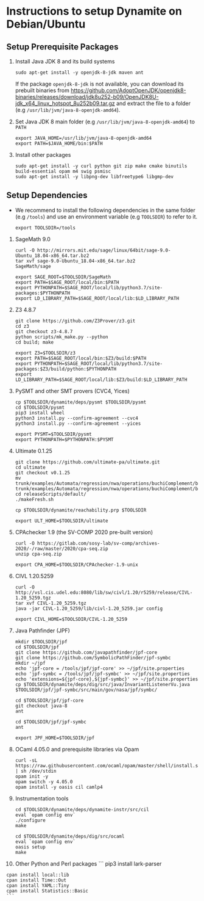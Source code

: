 # Instructions to setup Dynamite on Debian/Ubuntu

## Setup Prerequisite Packages

1. Install Java JDK 8 and its build systems
    ```
    sudo apt-get install -y openjdk-8-jdk maven ant
    ```
    If the package `openjdk-8-jdk` is not available, you can download its prebuilt binaries from https://github.com/AdoptOpenJDK/openjdk8-binaries/releases/download/jdk8u252-b09/OpenJDK8U-jdk_x64_linux_hotspot_8u252b09.tar.gz and extract the file to a folder (e.g `/usr/lib/jvm/java-8-openjdk-amd64`).

2. Set Java JDK 8 main folder (e.g `/usr/lib/jvm/java-8-openjdk-amd64`) to `PATH`
    ```
    export JAVA_HOME=/usr/lib/jvm/java-8-openjdk-amd64
    export PATH=$JAVA_HOME/bin:$PATH
    ```
    
3. Install other packages
    ```
    sudo apt-get install -y curl python git zip make cmake binutils build-essential opam m4 swig psmisc
    sudo apt-get install -y libpng-dev libfreetype6 libgmp-dev
    ```

## Setup Dependencies
    
- We recommend to install the following dependencies in the same folder (e.g `/tools`) and use an environment variable (e.g `TOOLSDIR`) to refer to it.
    ```
    export TOOLSDIR=/tools
    ```

1. SageMath 9.0
    ```
    curl -O http://mirrors.mit.edu/sage/linux/64bit/sage-9.0-Ubuntu_18.04-x86_64.tar.bz2
    tar xvf sage-9.0-Ubuntu_18.04-x86_64.tar.bz2
    SageMath/sage
    
    export SAGE_ROOT=$TOOLSDIR/SageMath
    export PATH=$SAGE_ROOT/local/bin:$PATH
    export PYTHONPATH=$SAGE_ROOT/local/lib/python3.7/site-packages:$PYTHONPATH
    export LD_LIBRARY_PATH=$SAGE_ROOT/local/lib:$LD_LIBRARY_PATH
    ```
 
2. Z3 4.8.7
    ```
    git clone https://github.com/Z3Prover/z3.git
    cd z3
    git checkout z3-4.8.7
    python scripts/mk_make.py --python
    cd build; make
    
    export Z3=$TOOLSDIR/z3
    export PATH=$SAGE_ROOT/local/bin:$Z3/build:$PATH
    export PYTHONPATH=$SAGE_ROOT/local/lib/python3.7/site-packages:$Z3/build/python:$PYTHONPATH
    export LD_LIBRARY_PATH=$SAGE_ROOT/local/lib:$Z3/build:$LD_LIBRARY_PATH
    ```
    
3. PySMT and other SMT provers (CVC4, Yices)
    ```
    cp $TOOLSDIR/dynamite/deps/pysmt $TOOLSDIR/pysmt
    cd $TOOLSDIR/pysmt
    pip3 install wheel
    python3 install.py --confirm-agreement --cvc4
    python3 install.py --confirm-agreement --yices

    export PYSMT=$TOOLSDIR/pysmt
    export PYTHONPATH=$PYTHONPATH:$PYSMT
    ```
    
4. Ultimate 0.1.25
    ```
    git clone https://github.com/ultimate-pa/ultimate.git
    cd ultimate
    git checkout v0.1.25
    mv trunk/examples/Automata/regression/nwa/operations/buchiComplement/ba/LowNondeterminismBüchiInterpolantAutomaton.ats trunk/examples/Automata/regression/nwa/operations/buchiComplement/ba/LowNondeterminismBuchiInterpolantAutomaton.ats
    cd releaseScripts/default/
    ./makeFresh.sh
    
    cp $TOOLSDIR/dynamite/reachability.prp $TOOLSDIR
    
    export ULT_HOME=$TOOLSDIR/ultimate
    ```
    
5. CPAchecker 1.9 (the SV-COMP 2020 pre-built version)
    ```
    curl -O https://gitlab.com/sosy-lab/sv-comp/archives-2020/-/raw/master/2020/cpa-seq.zip
    unzip cpa-seq.zip

    export CPA_HOME=$TOOLSDIR/CPAchecker-1.9-unix
    ```
  
6. CIVL 1.20.5259
    ```
    curl -O http://vsl.cis.udel.edu:8080/lib/sw/civl/1.20/r5259/release/CIVL-1.20_5259.tgz
    tar xvf CIVL-1.20_5259.tgz
    java -jar CIVL-1.20_5259/lib/civl-1.20_5259.jar config
    
    export CIVL_HOME=$TOOLSDIR/CIVL-1.20_5259
    ```
    
 7. Java Pathfinder (JPF)
    ```
    mkdir $TOOLSDIR/jpf
    cd $TOOLSDIR/jpf
    git clone https://github.com/javapathfinder/jpf-core
    git clone https://github.com/SymbolicPathFinder/jpf-symbc
    mkdir ~/jpf
    echo 'jpf-core = /tools/jpf/jpf-core' >> ~/jpf/site.properties
    echo 'jpf-symbc = /tools/jpf/jpf-symbc' >> ~/jpf/site.properties
    echo 'extensions=${jpf-core},${jpf-symbc}' >> ~/jpf/site.properties
    cp $TOOLSDIR/dynamite/deps/dig/src/java/InvariantListenerVu.java $TOOLSDIR/jpf/jpf-symbc/src/main/gov/nasa/jpf/symbc/
    
    cd $TOOLSDIR/jpf/jpf-core
    git checkout java-8
    ant
    
    cd $TOOLSDIR/jpf/jpf-symbc
    ant
    
    export JPF_HOME=$TOOLSDIR/jpf
    ```
    
8. OCaml 4.05.0 and prerequisite libraries via Opam
    ```
    curl -sL https://raw.githubusercontent.com/ocaml/opam/master/shell/install.sh | sh /dev/stdin
    opam init -y
    opam switch -y 4.05.0
    opam install -y oasis cil camlp4
    ```
    
9. Instrumentation tools
    ```
    cd $TOOLSDIR/dynamite/deps/dynamite-instr/src/cil
    eval `opam config env`
    ./configure
    make
    ```

    ```
    cd $TOOLSDIR/dynamite/deps/dig/src/ocaml
    eval `opam config env`
    oasis setup
    make
    ```
    
 10. Other Python and Perl packages
    ```
    pip3 install lark-parser
    
    cpan install local::lib
    cpan install Time::Out
    cpan install YAML::Tiny
    cpan install Statistics::Basic
    ```
